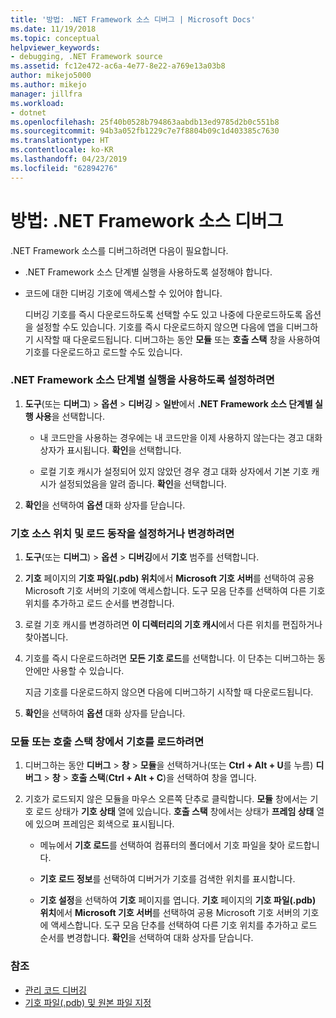 ```yaml
---
title: '방법: .NET Framework 소스 디버그 | Microsoft Docs'
ms.date: 11/19/2018
ms.topic: conceptual
helpviewer_keywords:
- debugging, .NET Framework source
ms.assetid: fc12e472-ac6a-4e77-8e22-a769e13a03b8
author: mikejo5000
ms.author: mikejo
manager: jillfra
ms.workload:
- dotnet
ms.openlocfilehash: 25f40b0528b794863aabdb13ed9785d2b0c551b8
ms.sourcegitcommit: 94b3a052fb1229c7e7f8804b09c1d403385c7630
ms.translationtype: HT
ms.contentlocale: ko-KR
ms.lasthandoff: 04/23/2019
ms.locfileid: "62894276"
---
```

# <a name="how-to-debug-net-framework-source"></a>방법: .NET Framework 소스 디버그

.NET Framework 소스를 디버그하려면 다음이 필요합니다.

- .NET Framework 소스 단계별 실행을 사용하도록 설정해야 합니다.

- 코드에 대한 디버깅 기호에 액세스할 수 있어야 합니다.

  디버깅 기호를 즉시 다운로드하도록 선택할 수도 있고 나중에 다운로드하도록 옵션을 설정할 수도 있습니다. 기호를 즉시 다운로드하지 않으면 다음에 앱을 디버그하기 시작할 때 다운로드됩니다. 디버그하는 동안 **모듈** 또는 **호출 스택** 창을 사용하여 기호를 다운로드하고 로드할 수도 있습니다.

### <a name="to-enable-stepping-into-net-framework-source"></a>.NET Framework 소스 단계별 실행을 사용하도록 설정하려면

1. **도구**(또는 **디버그**) > **옵션** > **디버깅** > **일반**에서 **.NET Framework 소스 단계별 실행 사용**을 선택합니다.

   - 내 코드만을 사용하는 경우에는 내 코드만을 이제 사용하지 않는다는 경고 대화 상자가 표시됩니다. **확인**을 선택합니다.

   - 로컬 기호 캐시가 설정되어 있지 않았던 경우 경고 대화 상자에서 기본 기호 캐시가 설정되었음을 알려 줍니다. **확인**을 선택합니다.

1. **확인**을 선택하여 **옵션** 대화 상자를 닫습니다.

### <a name="to-set-or-change-symbol-source-locations-and-loading-behavior"></a>기호 소스 위치 및 로드 동작을 설정하거나 변경하려면

1. **도구**(또는 **디버그**) > **옵션** > **디버깅**에서 **기호** 범주를 선택합니다.

1. **기호** 페이지의 **기호 파일(.pdb) 위치**에서 **Microsoft 기호 서버**를 선택하여 공용 Microsoft 기호 서버의 기호에 액세스합니다. 도구 모음 단추를 선택하여 다른 기호 위치를 추가하고 로드 순서를 변경합니다.

1. 로컬 기호 캐시를 변경하려면 **이 디렉터리의 기호 캐시**에서 다른 위치를 편집하거나 찾아봅니다.

1. 기호를 즉시 다운로드하려면 **모든 기호 로드**를 선택합니다. 이 단추는 디버그하는 동안에만 사용할 수 있습니다.

   지금 기호를 다운로드하지 않으면 다음에 디버그하기 시작할 때 다운로드됩니다.

1. **확인**을 선택하여 **옵션** 대화 상자를 닫습니다.

### <a name="to-load-symbols-from-the-modules-or-call-stack-windows"></a>모듈 또는 호출 스택 창에서 기호를 로드하려면

1. 디버그하는 동안 **디버그** > **창** > **모듈**을 선택하거나(또는 **Ctrl + Alt + U**를 누름) **디버그** > **창** > **호출 스택**(**Ctrl + Alt + C**)을 선택하여 창을 엽니다.

1. 기호가 로드되지 않은 모듈을 마우스 오른쪽 단추로 클릭합니다. **모듈** 창에서는 기호 로드 상태가 **기호 상태** 열에 있습니다. **호출 스택** 창에서는 상태가 **프레임 상태** 열에 있으며 프레임은 회색으로 표시됩니다.

   - 메뉴에서 **기호 로드**를 선택하여 컴퓨터의 폴더에서 기호 파일을 찾아 로드합니다.

   - **기호 로드 정보**를 선택하여 디버거가 기호를 검색한 위치를 표시합니다.

   - **기호 설정**을 선택하여 **기호** 페이지를 엽니다. **기호** 페이지의 **기호 파일(.pdb) 위치**에서 **Microsoft 기호 서버**를 선택하여 공용 Microsoft 기호 서버의 기호에 액세스합니다. 도구 모음 단추를 선택하여 다른 기호 위치를 추가하고 로드 순서를 변경합니다. **확인**을 선택하여 대화 상자를 닫습니다.

### <a name="see-also"></a>참조
- [관리 코드 디버깅](../debugger/debugging-managed-code.md)
- [기호 파일(.pdb) 및 원본 파일 지정](../debugger/specify-symbol-dot-pdb-and-source-files-in-the-visual-studio-debugger.md)